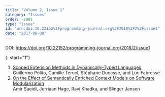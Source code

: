 ```yaml
---
title: "Volume 2, Issue 1"
category: "Issues"
order: -2001
type: "issue"
id: "urn:doi:10.22152%2Fprogramming-journal.org%2F2018%2F2%2Fissue1"
date: "2017-08-08"
---
```

DOI: <https://doi.org/10.22152/programming-journal.org/2018/2/issue1>





{: start="1"}
1. [Scoped Extension Methods in Dynamically-Typed Languages](/2018/2/1)  
Guillermo Polito, Camille Teruel, Stéphane Ducasse, and Luc Fabresse
1. [On the Effect of Semantically Enriched Context Models on Software Modularization](/2018/2/2)  
Amir Saeidi, Jurriaan Hage, Ravi Khadka, and Slinger Jansen



